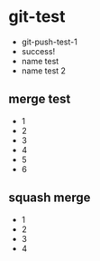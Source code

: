 # git-test

- git-push-test-1
- success!
- name test
- name test 2

## merge test
- 1
- 2
- 3
- 4
- 5
- 6

## squash merge
- 1
- 2
- 3
- 4
